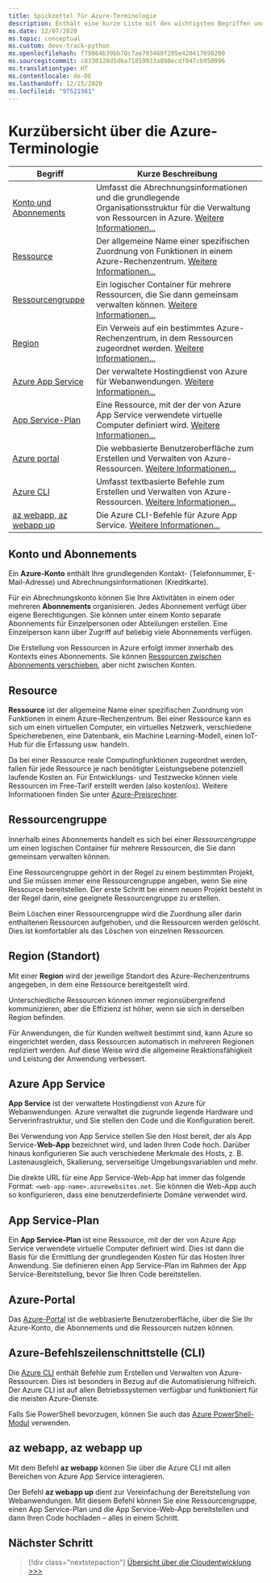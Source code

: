 ```yaml
---
title: Spickzettel für Azure-Terminologie
description: Enthält eine kurze Liste mit den wichtigsten Begriffen und Konzepten, mit denen Sie bei der Nutzung von Microsoft Azure vertraut sein müssen.
ms.date: 12/07/2020
ms.topic: conceptual
ms.custom: devx-track-python
ms.openlocfilehash: f79864b39bb70c7ae703468f205e420417698200
ms.sourcegitcommit: c8330128d5d6a71859933a890ecdf047cb950996
ms.translationtype: HT
ms.contentlocale: de-DE
ms.lasthandoff: 12/15/2020
ms.locfileid: "97521981"
---
```

# <a name="azure-terminology-in-brief"></a>Kurzübersicht über die Azure-Terminologie

| Begriff | Kurze Beschreibung |
| --- | --- |
| [Konto und Abonnements](#account-and-subscriptions) | Umfasst die Abrechnungsinformationen und die grundlegende Organisationsstruktur für die Verwaltung von Ressourcen in Azure. [Weitere Informationen...](#account-and-subscriptions)
| [Ressource](#resource) | Der allgemeine Name einer spezifischen Zuordnung von Funktionen in einem Azure-Rechenzentrum. [Weitere Informationen...](#resource) |
| [Ressourcengruppe](#resource-group) | Ein logischer Container für mehrere Ressourcen, die Sie dann gemeinsam verwalten können. [Weitere Informationen...](#resource-group) |
| [Region](#region-location) | Ein Verweis auf ein bestimmtes Azure-Rechenzentrum, in dem Ressourcen zugeordnet werden. [Weitere Informationen...](#region-location) |
| [Azure App Service](#azure-app-service) | Der verwaltete Hostingdienst von Azure für Webanwendungen. [Weitere Informationen...](#azure-app-service) |
| [App Service-Plan](#app-service-plan) | Eine Ressource, mit der der von Azure App Service verwendete virtuelle Computer definiert wird. [Weitere Informationen...](#app-service-plan) |
| [Azure portal](#azure-portal) | Die webbasierte Benutzeroberfläche zum Erstellen und Verwalten von Azure-Ressourcen. [Weitere Informationen...](#azure-portal) |
| [Azure CLI](#azure-command-line-interface-cli) | Umfasst textbasierte Befehle zum Erstellen und Verwalten von Azure-Ressourcen. [Weitere Informationen...](#azure-command-line-interface-cli) |
| [az webapp, az webapp up](#az-webapp-az-webapp-up) | Die Azure CLI-Befehle für Azure App Service. [Weitere Informationen...](#az-webapp-az-webapp-up) |

## <a name="account-and-subscriptions"></a>Konto und Abonnements

Ein **Azure-Konto** enthält Ihre grundlegenden Kontakt- (Telefonnummer, E-Mail-Adresse) und Abrechnungsinformationen (Kreditkarte).

Für ein Abrechnungskonto können Sie Ihre Aktivitäten in einem oder mehreren **Abonnements** organisieren. Jedes Abonnement verfügt über eigene Berechtigungen. Sie können unter einem Konto separate Abonnements für Einzelpersonen oder Abteilungen erstellen. Eine Einzelperson kann über Zugriff auf beliebig viele Abonnements verfügen.

Die Erstellung von Ressourcen in Azure erfolgt immer innerhalb des Kontexts eines Abonnements. Sie können [Ressourcen zwischen Abonnements verschieben](/azure/azure-resource-manager/management/move-resource-group-and-subscription), aber nicht zwischen Konten.

## <a name="resource"></a>Resource

**Ressource** ist der allgemeine Name einer spezifischen Zuordnung von Funktionen in einem Azure-Rechenzentrum. Bei einer Ressource kann es sich um einen virtuellen Computer, ein virtuelles Netzwerk, verschiedene Speicherebenen, eine Datenbank, ein Machine Learning-Modell, einen IoT-Hub für die Erfassung usw. handeln.

Da bei einer Ressource reale Computingfunktionen zugeordnet werden, fallen für jede Ressource je nach benötigter Leistungsebene potenziell laufende Kosten an. Für Entwicklungs- und Testzwecke können viele Ressourcen im Free-Tarif erstellt werden (also kostenlos). Weitere Informationen finden Sie unter [Azure-Preisrechner](https://azure.microsoft.com/pricing/calculator/).

## <a name="resource-group"></a>Ressourcengruppe

Innerhalb eines Abonnements handelt es sich bei einer *Ressourcengruppe* um einen logischen Container für mehrere Ressourcen, die Sie dann gemeinsam verwalten können.

Eine Ressourcengruppe gehört in der Regel zu einem bestimmten Projekt, und Sie müssen immer eine Ressourcengruppe angeben, wenn Sie eine Ressource bereitstellen. Der erste Schritt bei einem neuen Projekt besteht in der Regel darin, eine geeignete Ressourcengruppe zu erstellen.

Beim Löschen einer Ressourcengruppe wird die Zuordnung aller darin enthaltenen Ressourcen aufgehoben, und die Ressourcen werden gelöscht. Dies ist komfortabler als das Löschen von einzelnen Ressourcen.

## <a name="region-location"></a>Region (Standort)

Mit einer **Region** wird der jeweilige Standort des Azure-Rechenzentrums angegeben, in dem eine Ressource bereitgestellt wird.

Unterschiedliche Ressourcen können immer regionsübergreifend kommunizieren, aber die Effizienz ist höher, wenn sie sich in derselben Region befinden.

Für Anwendungen, die für Kunden weltweit bestimmt sind, kann Azure so eingerichtet werden, dass Ressourcen automatisch in mehreren Regionen repliziert werden. Auf diese Weise wird die allgemeine Reaktionsfähigkeit und Leistung der Anwendung verbessert.

## <a name="azure-app-service"></a>Azure App Service

**App Service** ist der verwaltete Hostingdienst von Azure für Webanwendungen. Azure verwaltet die zugrunde liegende Hardware und Serverinfrastruktur, und Sie stellen den Code und die Konfiguration bereit.

Bei Verwendung von App Service stellen Sie den Host bereit, der als App Service-**Web-App** bezeichnet wird, und laden Ihren Code hoch. Darüber hinaus konfigurieren Sie auch verschiedene Merkmale des Hosts, z. B. Lastenausgleich, Skalierung, serverseitige Umgebungsvariablen und mehr.

Die direkte URL für eine App Service-Web-App hat immer das folgende Format: `<web-app-name>.azurewebsites.net`. Sie können die Web-App auch so konfigurieren, dass eine benutzerdefinierte Domäne verwendet wird.

## <a name="app-service-plan"></a>App Service-Plan

Ein **App Service-Plan** ist eine Ressource, mit der der von Azure App Service verwendete virtuelle Computer definiert wird. Dies ist dann die Basis für die Ermittlung der grundlegenden Kosten für das Hosten Ihrer Anwendung. Sie definieren einen App Service-Plan im Rahmen der App Service-Bereitstellung, bevor Sie Ihren Code bereitstellen.

## <a name="azure-portal"></a>Azure-Portal

Das [Azure-Portal](https://portal.azure.com) ist die webbasierte Benutzeroberfläche, über die Sie Ihr Azure-Konto, die Abonnements und die Ressourcen nutzen können.

## <a name="azure-command-line-interface-cli"></a>Azure-Befehlszeilenschnittstelle (CLI)

Die [Azure CLI](/cli/azure/what-is-azure-cli) enthält Befehle zum Erstellen und Verwalten von Azure-Ressourcen. Dies ist besonders in Bezug auf die Automatisierung hilfreich. Der Azure CLI ist auf allen Betriebssystemen verfügbar und funktioniert für die meisten Azure-Dienste.

Falls Sie PowerShell bevorzugen, können Sie auch das [Azure PowerShell-Modul](/powershell/azure) verwenden.

## <a name="az-webapp-az-webapp-up"></a>az webapp, az webapp up

Mit dem Befehl **az webapp** können Sie über die Azure CLI mit allen Bereichen von Azure App Service interagieren.

Der Befehl **az webapp up** dient zur Vereinfachung der Bereitstellung von Webanwendungen. Mit diesem Befehl können Sie eine Ressourcengruppe, einen App Service-Plan und die App Service-Web-App bereitstellen und dann Ihren Code hochladen – alles in einem Schritt.

## <a name="next-step"></a>Nächster Schritt

> [!div class="nextstepaction"]
> [Übersicht über die Cloudentwicklung >>>](cloud-development-overview.md)
